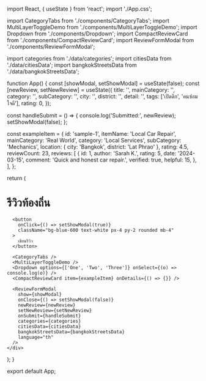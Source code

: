 import React, { useState } from 'react';
import './App.css';

import CategoryTabs from './components/CategoryTabs';
import MultiLayerToggleDemo from './components/MultiLayerToggleDemo';
import Dropdown from './components/Dropdown';
import CompactReviewCard from './components/CompactReviewCard';
import ReviewFormModal from './components/ReviewFormModal';

import categories from './data/categories';
import citiesData from './data/citiesData';
import bangkokStreetsData from './data/bangkokStreetsData';

function App() {
  const [showModal, setShowModal] = useState(false);
  const [newReview, setNewReview] = useState({
    title: '',
    mainCategory: '',
    category: '',
    subCategory: '',
    city: '',
    district: '',
    detail: '',
    tags: ['เปิดดึก', 'คนซ่อมใจดี'],
    rating: 0,
  });

  const handleSubmit = () => {
    console.log('Submitted:', newReview);
    setShowModal(false);
  };

  const exampleItem = {
    id: 'sample-1',
    itemName: 'Local Car Repair',
    mainCategory: 'Real World',
    category: 'Local Services',
    subCategory: 'Mechanics',
    location: { city: 'Bangkok', district: 'Lat Phrao' },
    rating: 4.5,
    reviewCount: 23,
    reviews: [
      {
        id: 1,
        author: 'Sarah K.',
        rating: 5,
        date: '2024-03-15',
        comment: 'Quick and honest car repair.',
        verified: true,
        helpful: 15,
      },
    ],
  };

  return (
    <div className="App p-4">
      <h1 className="text-xl font-bold mb-4">รีวิวท้องถิ่น</h1>

      <button
        onClick={() => setShowModal(true)}
        className="bg-blue-600 text-white px-4 py-2 rounded mb-4"
      >
        เขียนรีวิว
      </button>

      <CategoryTabs />
      <MultiLayerToggleDemo />
      <Dropdown options={['One', 'Two', 'Three']} onSelect={(o) => console.log(o)} />
      <CompactReviewCard item={exampleItem} onDetails={() => {}} />

      <ReviewFormModal
        show={showModal}
        onClose={() => setShowModal(false)}
        newReview={newReview}
        setNewReview={setNewReview}
        onSubmit={handleSubmit}
        categories={categories}
        citiesData={citiesData}
        bangkokStreetsData={bangkokStreetsData}
        language="th"
      />
    </div>
  );
}

export default App;